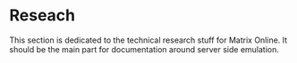 # Reseach

This section is dedicated to the technical research stuff for Matrix Online.
It should be the main part for documentation around server side emulation.

